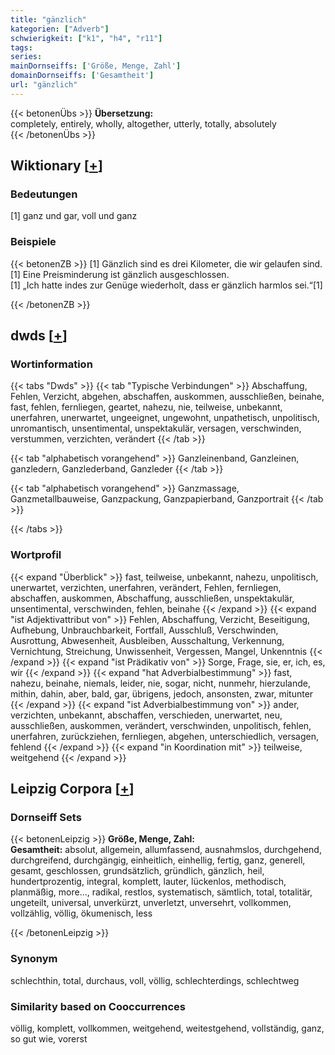 ```yaml
---
title: "gänzlich"
kategorien: ["Adverb"]
schwierigkeit: ["k1", "h4", "r11"]
tags:
series:
mainDornseiffs: ['Größe, Menge, Zahl']
domainDornseiffs: ['Gesamtheit']
url: "gänzlich"
---
```


{{< betonenÜbs >}}
**Übersetzung:**  
completely, entirely, wholly, altogether, utterly, totally, absolutely  
{{< /betonenÜbs >}}

## Wiktionary [[+](https://de.wiktionary.org/wiki/gänzlich)]

### Bedeutungen
[1] ganz und gar, voll und ganz  

### Beispiele
{{< betonenZB >}}
[1] Gänzlich sind es drei Kilometer, die wir gelaufen sind.  
[1] Eine Preisminderung ist gänzlich ausgeschlossen.  
[1] „Ich hatte indes zur Genüge wiederholt, dass er gänzlich harmlos sei.“[1]  

{{< /betonenZB >}}


## dwds [[+](https://www.dwds.de/wb/gänzlich)]

### Wortinformation
{{< tabs "Dwds" >}}
{{< tab "Typische Verbindungen" >}}
Abschaffung, Fehlen, Verzicht, abgehen, abschaffen, auskommen, ausschließen, beinahe, fast, fehlen, fernliegen, geartet, nahezu, nie, teilweise, unbekannt, unerfahren, unerwartet, ungeeignet, ungewohnt, unpathetisch, unpolitisch, unromantisch, unsentimental, unspektakulär, versagen, verschwinden, verstummen, verzichten, verändert
{{< /tab >}}

{{< tab "alphabetisch vorangehend" >}}
Ganzleinenband, Ganzleinen, ganzledern, Ganzlederband, Ganzleder
{{< /tab >}}

{{< tab "alphabetisch vorangehend" >}}
Ganzmassage, Ganzmetallbauweise, Ganzpackung, Ganzpapierband, Ganzportrait
{{< /tab >}}

{{< /tabs >}}

### Wortprofil
{{< expand "Überblick" >}} fast, teilweise, unbekannt, nahezu, unpolitisch, unerwartet, verzichten, unerfahren, verändert, Fehlen, fernliegen, abschaffen, auskommen, Abschaffung, ausschließen, unspektakulär, unsentimental, verschwinden, fehlen, beinahe {{< /expand >}}
{{< expand "ist Adjektivattribut von" >}} Fehlen, Abschaffung, Verzicht, Beseitigung, Aufhebung, Unbrauchbarkeit, Fortfall, Ausschluß, Verschwinden, Ausrottung, Abwesenheit, Ausbleiben, Ausschaltung, Verkennung, Vernichtung, Streichung, Unwissenheit, Vergessen, Mangel, Unkenntnis {{< /expand >}}
{{< expand "ist Prädikativ von" >}} Sorge, Frage, sie, er, ich, es, wir {{< /expand >}}
{{< expand "hat Adverbialbestimmung" >}} fast, nahezu, beinahe, niemals, leider, nie, sogar, nicht, nunmehr, hierzulande, mithin, dahin, aber, bald, gar, übrigens, jedoch, ansonsten, zwar, mitunter {{< /expand >}}
{{< expand "ist Adverbialbestimmung von" >}} ander, verzichten, unbekannt, abschaffen, verschieden, unerwartet, neu, ausschließen, auskommen, verändert, verschwinden, unpolitisch, fehlen, unerfahren, zurückziehen, fernliegen, abgehen, unterschiedlich, versagen, fehlend {{< /expand >}}
{{< expand "in Koordination mit" >}} teilweise, weitgehend {{< /expand >}}

## Leipzig Corpora [[+](https://corpora.uni-leipzig.de/en/res?word=gänzlich&corpusId=deu_newscrawl-public_2018)]

### Dornseiff Sets
{{< betonenLeipzig >}}
**Größe, Menge, Zahl:**  
**Gesamtheit:** absolut, allgemein, allumfassend, ausnahmslos, durchgehend, durchgreifend, durchgängig, einheitlich, einhellig, fertig, ganz, generell, gesamt, geschlossen, grundsätzlich, gründlich, gänzlich, heil, hundertprozentig, integral, komplett, lauter, lückenlos, methodisch, planmäßig, more..., radikal, restlos, systematisch, sämtlich, total, totalitär, ungeteilt, universal, unverkürzt, unverletzt, unversehrt, vollkommen, vollzählig, völlig, ökumenisch, less  

{{< /betonenLeipzig >}}

### Synonym
schlechthin, total, durchaus, voll, völlig, schlechterdings, schlechtweg


### Similarity based on Cooccurrences
völlig, komplett, vollkommen, weitgehend, weitestgehend, vollständig, ganz, so gut wie, vorerst

